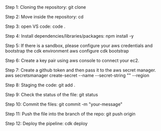 Step 1: Cloning the repository: git clone <link-of-repo>

Step 2: Move inside the repository: cd <repo-name> 

Step 3: open VS code: code . 

Step 4: Install dependencies/libraries/packages: npm install -y

Step 5: If there is a sandbox, please configure your aws credentials and bootstrap the cdk environment
aws configure
cdk bootstrap

Step 6: Create a key pair using aws console to connect your ec2.

Step 7: Create a github token and then pass it to the aws secret manager.
aws secretsmanager create-secret --name <secret-name> --secret-string "<github-token>" --region <aws region>

Step 8: Staging the code: git add .

Step 9: Check the status of the file: git status

Step 10: Commit the files: git commit -m "your-message"

Step 11: Push the file into the branch of the repo: git push origin <branch-name>

Step 12: Deploy the pipeline: cdk deploy

